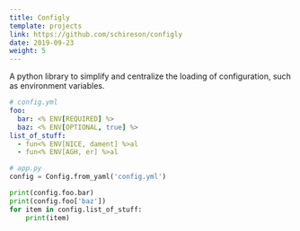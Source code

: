 ```yaml
---
title: Configly
template: projects
link: https://github.com/schireson/configly
date: 2019-09-23
weight: 5
---
```


A python library to simplify and centralize the loading of configuration, such as environment variables.

```yaml
# config.yml
foo:
  bar: <% ENV[REQUIRED] %>
  baz: <% ENV[OPTIONAL, true] %>
list_of_stuff:
  - fun<% ENV[NICE, dament] %>al
  - fun<% ENV[AGH, er] %>al
```

```python
# app.py
config = Config.from_yaml('config.yml')

print(config.foo.bar)
print(config.foo['baz'])
for item in config.list_of_stuff:
    print(item)
```
